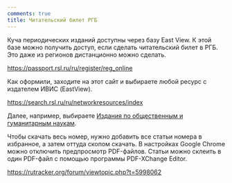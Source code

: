 ```yaml
---
comments: true
title: Читательский билет РГБ
---
```


Куча периодических изданий доступны через базу East View. К этой базе можно получить доступ, если сделать читательский билет в РГБ. Это даже из регионов дистанционно можно сделать.

<https://passport.rsl.ru/ru/register/reg_online>

Как оформили, заходите на этот сайт и выбираете любой ресурс с издателем ИВИС (EastView).

<https://search.rsl.ru/ru/networkresources/index>

Далее, например, выбираете [Издания по общественным и гуманитарным наукам](https://eivis.ru/browse/udb/4).

Чтобы скачать весь номер, нужно добавить все статьи номера в избранное, а затем оттуда скопом скачать. В настройках Google Chrome можно отключить предпросмотр PDF-файлов. Статьи можно склеить в один PDF-файл с помощью программы PDF-XChange Editor.

<https://rutracker.org/forum/viewtopic.php?t=5998062>